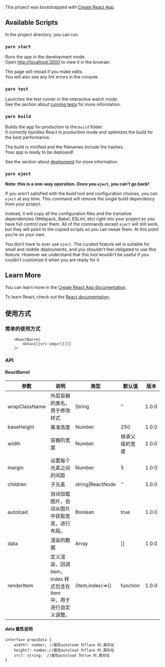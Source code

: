 This project was bootstrapped with [Create React App](https://github.com/facebook/create-react-app).

## Available Scripts

In the project directory, you can run:

### `yarn start`

Runs the app in the development mode.<br />
Open [http://localhost:3000](http://localhost:3000) to view it in the browser.

The page will reload if you make edits.<br />
You will also see any lint errors in the console.

### `yarn test`

Launches the test runner in the interactive watch mode.<br />
See the section about [running tests](https://facebook.github.io/create-react-app/docs/running-tests) for more information.

### `yarn build`

Builds the app for production to the `build` folder.<br />
It correctly bundles React in production mode and optimizes the build for the best performance.

The build is minified and the filenames include the hashes.<br />
Your app is ready to be deployed!

See the section about [deployment](https://facebook.github.io/create-react-app/docs/deployment) for more information.

### `yarn eject`

**Note: this is a one-way operation. Once you `eject`, you can’t go back!**

If you aren’t satisfied with the build tool and configuration choices, you can `eject` at any time. This command will remove the single build dependency from your project.

Instead, it will copy all the configuration files and the transitive dependencies (Webpack, Babel, ESLint, etc) right into your project so you have full control over them. All of the commands except `eject` will still work, but they will point to the copied scripts so you can tweak them. At this point you’re on your own.

You don’t have to ever use `eject`. The curated feature set is suitable for small and middle deployments, and you shouldn’t feel obligated to use this feature. However we understand that this tool wouldn’t be useful if you couldn’t customize it when you are ready for it.

## Learn More

You can learn more in the [Create React App documentation](https://facebook.github.io/create-react-app/docs/getting-started).

To learn React, check out the [React documentation](https://reactjs.org/).

## 使用方式

### 简单的使用方式

```
    <ReactBarrel
        data={[{src:imgurl}]]}
    />
```

### API

#### ReactBarrel

| 参数          | 说明                                                                | 类型              | 默认值         | 版本  |
| ------------- | ------------------------------------------------------------------- | ----------------- | -------------- | ----- |
| wrapClassName | 外层容器的类名，用于修改样式                                        | String            | ''             | 1.0.0 |
| baseHeight    | 基准高度                                                            | Number            | 250            | 1.0.0 |
| width         | 容器的宽度                                                          | Number            | 继承父级的宽度 | 1.0.0 |
| margin        | 设置每个元素之间的间距                                              | Number            | 5              | 1.0.0 |
| children      | 子元素                                                              | string\|ReactNode | ''             | 1.0.0 |
| autoload      | 自动加载图片，自动从图片中获取宽高，进行布局。                      | Boolean           | true           | 1.0.0 |
| data          | 渲染的数据                                                          | Array             | []             | 1.0.0 |
| renderItem    | 定义渲染，回调 item，index 样式包含在 item 中，用于进行自定义调整。 | (item,index)=>{}  | function       | 1.0.0 |

#### data 属性说明

```
interface propsData {
    width?: number; //属性autoload 为flase 时,需存在
    height?: number;//属性autoload 为flase 时,需存在
    src?: string;  //属性autoload 为true 时,需存在
}

```
